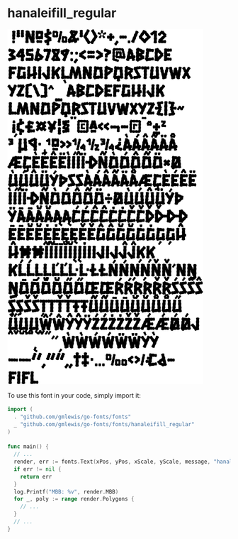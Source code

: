 # hanaleifill_regular

![hanaleifill_regular](hanaleifill_regular.png)

To use this font in your code, simply import it:

```go
import (
  . "github.com/gmlewis/go-fonts/fonts"
  _ "github.com/gmlewis/go-fonts/fonts/hanaleifill_regular"
)

func main() {
  // ...
  render, err := fonts.Text(xPos, yPos, xScale, yScale, message, "hanaleifill_regular", Center)
  if err != nil {
    return err
  }
  log.Printf("MBB: %v", render.MBB)
  for _, poly := range render.Polygons {
    // ...
  }
  // ...
}
```
